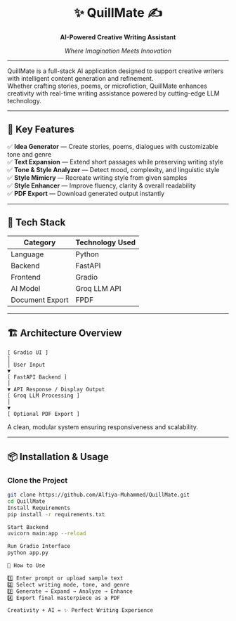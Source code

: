 <h1 align="center">✨ QuillMate ✍️</h1>
<p align="center"><b>AI-Powered Creative Writing Assistant</b></p>
<p align="center"><i>Where Imagination Meets Innovation</i></p>

---

QuillMate is a full-stack AI application designed to support creative writers with intelligent content generation and refinement.  
Whether crafting stories, poems, or microfiction, QuillMate enhances creativity with real-time writing assistance powered by cutting-edge LLM technology.

---

## 🚀 Key Features

✅ **Idea Generator** — Create stories, poems, dialogues with customizable tone and genre  
✅ **Text Expansion** — Extend short passages while preserving writing style  
✅ **Tone & Style Analyzer** — Detect mood, complexity, and linguistic style  
✅ **Style Mimicry** — Recreate writing style from given samples  
✅ **Style Enhancer** — Improve fluency, clarity & overall readability  
✅ **PDF Export** — Download generated output instantly  

---

## 🧠 Tech Stack

| Category | Technology Used |
|---------|----------------|
| Language | Python |
| Backend | FastAPI |
| Frontend | Gradio |
| AI Model | Groq LLM API |
| Document Export | FPDF |

---

## 🏗 Architecture Overview
```
[ Gradio UI ]
│
│ User Input
▼
[ FastAPI Backend ]
│
▼ API Response / Display Output
[ Groq LLM Processing ]
│
▼
[ Optional PDF Export ]
```


A clean, modular system ensuring responsiveness and scalability.

---

## 📦 Installation & Usage

### Clone the Project
```bash
git clone https://github.com/Alfiya-Muhammed/QuillMate.git
cd QuillMate
Install Requirements
pip install -r requirements.txt

Start Backend
uvicorn main:app --reload

Run Gradio Interface
python app.py

🎯 How to Use

1️⃣ Enter prompt or upload sample text
2️⃣ Select writing mode, tone, and genre
3️⃣ Generate → Expand → Analyze → Enhance
4️⃣ Export final masterpiece as a PDF

Creativity + AI = ✨ Perfect Writing Experience
